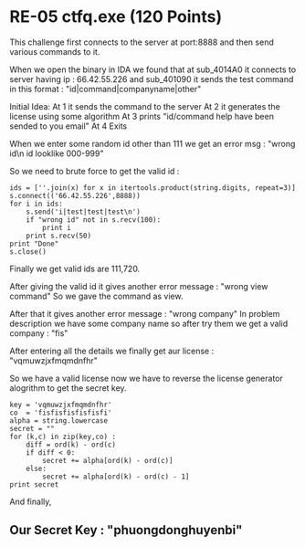 # RE-05 ctfq.exe (120 Points)

This challenge first connects to the server at port:8888 and then send various commands to it.

When we open the binary in IDA we found that at sub_4014A0 it connects to server having ip : 66.42.55.226 and sub_401090 it sends the test command in this format : "id|command|companyname|other"

Initial Idea:
At 1 it sends the command to the server
At 2 it generates the license using some algorithm
At 3 prints "id/command help have been sended to you email"
At 4 Exits

When we enter some random id other than 111 we get an error msg : "wrong id\n id looklike 000-999"

So we need to brute force to get the valid id :
```
ids = [''.join(x) for x in itertools.product(string.digits, repeat=3)]
s.connect(('66.42.55.226',8888))
for i in ids:
	s.send('i|test|test|test\n')
	if "wrong id" not in s.recv(100):
		print i
	print s.recv(50)
print "Done"
s.close()
```
Finally we get valid ids are 111,720.

After giving the valid id it gives another error message : "wrong view command"
So we gave the command as view.

After that it gives another error message : "wrong company"
In problem description we have some company name so after try them we get a valid company : "fis"

After entering all the details we finally get aur license : "vqmuwzjxfmqmdnfhr"

So we have a valid license now we have to reverse the license generator alogrithm to get the secret key.

```
key = 'vqmuwzjxfmqmdnfhr'
co 	= 'fisfisfisfisfisfi'
alpha = string.lowercase
secret = ""
for (k,c) in zip(key,co) :
	diff = ord(k) - ord(c)
	if diff < 0:
		secret += alpha[ord(k) - ord(c)]
	else:
		secret += alpha[ord(k) - ord(c) - 1]
print secret
```

And finally, 
## Our Secret Key : "phuongdonghuyenbi"